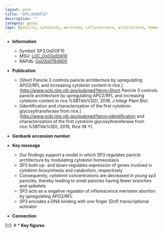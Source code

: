 ```yaml
---
layout: post
title: "SP3,OsDOF15"
description: ""
category: genes
tags: [panicle, cytokinin, meristem, inflorescence, architecture, homeostasis, panicle architecture, transcriptional activator]
---
```


* **Information**  
    + Symbol: SP3,OsDOF15  
    + MSU: [LOC_Os03g55610](http://rice.uga.edu/cgi-bin/ORF_infopage.cgi?orf=LOC_Os03g55610)  
    + RAPdb: [Os03g0764900](https://rapdb.dna.affrc.go.jp/locus/?name=Os03g0764900)  

* **Publication**  
    + [Short Panicle 3 controls panicle architecture by upregulating APO2/RFL and increasing cytokinin content in rice.](http://www.ncbi.nlm.nih.gov/pubmed?term=Short Panicle 3 controls panicle architecture by upregulating APO2/RFL and increasing cytokinin content in rice.%5BTitle%5D), 2018, J Integr Plant Biol.
    + [Identification and characterization of the first cytokinin glycosyltransferase from rice.](http://www.ncbi.nlm.nih.gov/pubmed?term=Identification and characterization of the first cytokinin glycosyltransferase from rice.%5BTitle%5D), 2019, Rice (N Y).

* **Genbank accession number**  

* **Key message**  
    + Our findings support a model in which SP3 regulates panicle architecture by modulating cytokinin homeostasis
    + SP3 both up- and down-regulates expression of genes involved in cytokinin biosynthesis and catabolism, respectively
    + Consequently, cytokinin concentrations are decreased in young sp3 panicles, thereby leading to small panicles having fewer branches and spikelets
    + SP3 acts as a negative regulator of inflorescence meristem abortion by upregulating APO2/RFL
    + SP3 encodes a DNA binding with one finger (Dof) transcriptional activator

* **Connection**  

[//]: # * **Key figures**  


